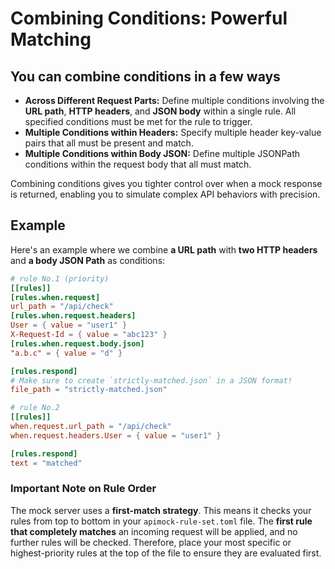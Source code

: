# Combining Conditions: Powerful Matching

## You can combine conditions in a few ways

- **Across Different Request Parts:** Define multiple conditions involving the **URL path**, **HTTP headers**, and **JSON body** within a single rule. All specified conditions must be met for the rule to trigger.
- **Multiple Conditions within Headers:** Specify multiple header key-value pairs that all must be present and match.
- **Multiple Conditions within Body JSON:** Define multiple JSONPath conditions within the request body that all must match.

Combining conditions gives you tighter control over when a mock response is returned, enabling you to simulate complex API behaviors with precision.

## Example

Here's an example where we combine **a URL path** with **two HTTP headers** and **a body JSON Path** as conditions:

```toml
# rule No.1 (priority)
[[rules]]
[rules.when.request]
url_path = "/api/check"
[rules.when.request.headers]
User = { value = "user1" }
X-Request-Id = { value = "abc123" }
[rules.when.request.body.json]
"a.b.c" = { value = "d" }

[rules.respond]
# Make sure to create `strictly-matched.json` in a JSON format!
file_path = "strictly-matched.json"

# rule No.2
[[rules]]
when.request.url_path = "/api/check"
when.request.headers.User = { value = "user1" }

[rules.respond]
text = "matched"
```

### Important Note on Rule Order

The mock server uses a **first-match strategy**. This means it checks your rules from top to bottom in your `apimock-rule-set.toml` file. The **first rule that completely matches** an incoming request will be applied, and no further rules will be checked. Therefore, place your most specific or highest-priority rules at the top of the file to ensure they are evaluated first.
